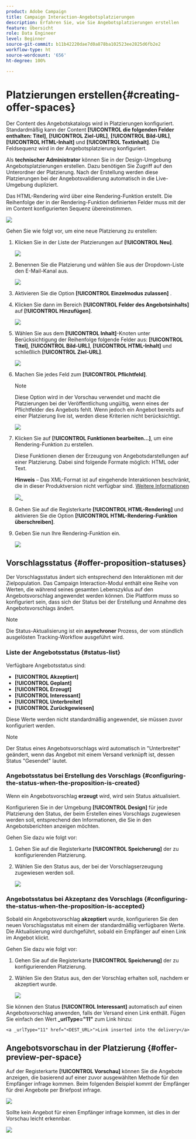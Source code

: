 ```yaml
---
product: Adobe Campaign
title: Campaign Interaction-Angebotsplatzierungen
description: Erfahren Sie, wie Sie Angebotsplatzierungen erstellen
feature: Übersicht
role: Data Engineer
level: Beginner
source-git-commit: b11b42220dae7d0a878ba102523ee2825d6fb2e2
workflow-type: ht
source-wordcount: '656'
ht-degree: 100%

---
```


# Platzierungen erstellen{#creating-offer-spaces}

Der Content des Angebotskatalogs wird in Platzierungen konfiguriert. Standardmäßig kann der Content **[!UICONTROL die folgenden Felder enthalten: Titel]**, **[!UICONTROL Ziel-URL]**, **[!UICONTROL Bild-URL]**, **[!UICONTROL HTML-Inhalt]** und **[!UICONTROL Textinhalt]**. Die Feldsequenz wird in der Angebotsplatzierung konfiguriert.

Als **technischer Administrator** können Sie in der Design-Umgebung Angebotsplatzierungen erstellen. Dazu benötigen Sie Zugriff auf den Unterordner der Platzierung. Nach der Erstellung werden diese Platzierungen bei der Angebotsvalidierung automatisch in die Live-Umgebung dupliziert.

Das HTML-Rendering wird über eine Rendering-Funktion erstellt. Die Reihenfolge der in der Rendering-Funktion definierten Felder muss mit der im Content konfigurierten Sequenz übereinstimmen.

![](assets/offer_space_create_009.png)

Gehen Sie wie folgt vor, um eine neue Platzierung zu erstellen:

1. Klicken Sie in der Liste der Platzierungen auf **[!UICONTROL Neu]**.

   ![](assets/offer_space_create_001.png)

1. Benennen Sie die Platzierung und wählen Sie aus der Dropdown-Liste den E-Mail-Kanal aus.

   ![](assets/offer_space_create_002.png)

1. Aktivieren Sie die Option **[!UICONTROL Einzelmodus zulassen]** .

1. Klicken Sie dann im Bereich **[!UICONTROL Felder des Angebotsinhalts]** auf **[!UICONTROL Hinzufügen]**.

   ![](assets/offer_space_create_003.png)

1. Wählen Sie aus dem **[!UICONTROL Inhalt]**-Knoten unter Berücksichtigung der Reihenfolge folgende Felder aus: **[!UICONTROL Titel]**, **[!UICONTROL Bild-URL]**, **[!UICONTROL HTML-Inhalt]** und schließlich **[!UICONTROL Ziel-URL]**.

   ![](assets/offer_space_create_004.png)

1. Machen Sie jedes Feld zum **[!UICONTROL Pflichtfeld]**.

   >[!NOTE]
   >
   >Diese Option wird in der Vorschau verwendet und macht die Platzierungen bei der Veröffentlichung ungültig, wenn eines der Pflichtfelder des Angebots fehlt. Wenn jedoch ein Angebot bereits auf einer Platzierung live ist, werden diese Kriterien nicht berücksichtigt.

   ![](assets/offer_space_create_005.png)

1. Klicken Sie auf **[!UICONTROL Funktionen bearbeiten...]**, um eine Rendering-Funktion zu erstellen.

   Diese Funktionen dienen der Erzeugung von Angebotsdarstellungen auf einer Platzierung. Dabei sind folgende Formate möglich: HTML oder Text.

   **Hinweis** – Das XML-Format ist auf eingehende Interaktionen beschränkt, die in dieser Produktversion nicht verfügbar sind. [Weitere Informationen](../start/capability-matrix.md#gs-unavailable-features)

   ![](assets/offer_space_create_006.png)_

1. Gehen Sie auf die Registerkarte **[!UICONTROL HTML-Rendering]** und aktivieren Sie die Option **[!UICONTROL HTML-Rendering-Funktion überschreiben]**.
1. Geben Sie nun Ihre Rendering-Funktion ein.

   ![](assets/offer_space_create_007.png)

## Vorschlagsstatus {#offer-proposition-statuses}

Der Vorschlagsstatus ändert sich entsprechend den Interaktionen mit der Zielpopulation. Das Campaign Interaction-Modul enthält eine Reihe von Werten, die während seines gesamten Lebenszyklus auf den Angebotsvorschlag angewendet werden können. Die Plattform muss so konfiguriert sein, dass sich der Status bei der Erstellung und Annahme des Angebotsvorschlags ändert.

>[!NOTE]
>
>Die Status-Aktualisierung ist ein **asynchroner** Prozess, der vom stündlich ausgelösten Tracking-Workflow ausgeführt wird.

### Liste der Angebotsstatus {#status-list}

Verfügbare Angebotsstatus sind:

* **[!UICONTROL Akzeptiert]**
* **[!UICONTROL Geplant]**
* **[!UICONTROL Erzeugt]**
* **[!UICONTROL Interessant]**
* **[!UICONTROL Unterbreitet]**
* **[!UICONTROL Zurückgewiesen]**

Diese Werte werden nicht standardmäßig angewendet, sie müssen zuvor konfiguriert werden.

>[!NOTE]
>
>Der Status eines Angebotsvorschlags wird automatisch in &quot;Unterbreitet&quot; geändert, wenn das Angebot mit einem Versand verknüpft ist, dessen Status &quot;Gesendet&quot; lautet.

### Angebotsstatus bei Erstellung des Vorschlags {#configuring-the-status-when-the-proposition-is-created}

Wenn ein Angebotsvorschlag **erzeugt** wird, wird sein Status aktualisiert.

Konfigurieren Sie in der Umgebung **[!UICONTROL Design]** für jede Platzierung den Status, der beim Erstellen eines Vorschlags zugewiesen werden soll, entsprechend den Informationen, die Sie in den Angebotsberichten anzeigen möchten.

Gehen Sie dazu wie folgt vor:

1. Gehen Sie auf die Registerkarte **[!UICONTROL Speicherung]** der zu konfigurierenden Platzierung.
1. Wählen Sie den Status aus, der bei der Vorschlagserzeugung zugewiesen werden soll.

   ![](assets/offer_update_status_001.png)

### Angebotsstatus bei Akzeptanz des Vorschlags {#configuring-the-status-when-the-proposition-is-accepted}

Sobald ein Angebotsvorschlag **akzeptiert** wurde, konfigurieren Sie den neuen Vorschlagsstatus mit einem der standardmäßig verfügbaren Werte. Die Aktualisierung wird durchgeführt, sobald ein Empfänger auf einen Link im Angebot klickt.

Gehen Sie dazu wie folgt vor:

1. Gehen Sie auf die Registerkarte **[!UICONTROL Speicherung]** der zu konfigurierenden Platzierung.
1. Wählen Sie den Status aus, den der Vorschlag erhalten soll, nachdem er akzeptiert wurde.

   ![](assets/offer_update_status_002.png)

<!--
**Inbound interaction**

The **[!UICONTROL Storage]** tab lets you define statuses for **proposed** and **accepted** offer propositions only. For inbound interaction, the status of offer propositions should be specified directly in the URL for calling the offer engine, rather than through the interface. This way, you will be able to specify which status to apply in other cases, for example if an offer proposition is rejected.

```
<BASE_URL>?a=UpdateStatus&p=<PRIMARY_KEY_OF_THE_PROPOSITION>&st=<NEW_STATUS_OF_THE_PROPOSITION>&r=<REDIRECT_URL>
```

For instance, the proposition (identifier **40004**) that matches the **Home insurance** offer displayed on the **Neobank** site contains the following URL:

```
<BASE_URL>?a=UpdateStatus&p=<40004>&st=<3>&r=<"http://www.neobank.com/insurance/subscribe.html">
```

As soon as a visitor clicks the offer, and therefore the URL, the **[!UICONTROL Accepted]** status (value **3**) is applied to the proposition and the visitor is redirected to a new page of the **Neobank** site to take out the insurance contract.

>[!NOTE]
>
>If you want to specify another status in the url (for example if an offer proposition is rejected), use the value corresponding to the desired status. Example: **[!UICONTROL Rejected]** = "5", **[!UICONTROL Presented]** = "1" and so on.
>
>Statuses and their values can be retrieved in the **[!UICONTROL Offer propositions (nms)]** data schema. For more on this, refer to [this page](../../configuration/using/data-schemas.md).

**Outbound interaction**
-->

Sie können den Status **[!UICONTROL Interessant]** automatisch auf einen Angebotsvorschlag anwenden, falls der Versand einen Link enthält. Fügen Sie einfach den Wert **_urlType=&quot;11&quot;** zum Link hinzu:

```
<a _urlType="11" href="<DEST_URL>">Link inserted into the delivery</a>
```

## Angebotsvorschau in der Platzierung {#offer-preview-per-space}

Auf der Registerkarte **[!UICONTROL Vorschau]** können Sie die Angebote anzeigen, die basierend auf einer zuvor ausgewählten Methode für den Empfänger infrage kommen. Beim folgenden Beispiel kommt der Empfänger für drei Angebote per Briefpost infrage.

![](assets/offer_space_overview_002.png)

Sollte kein Angebot für einen Empfänger infrage kommen, ist dies in der Vorschau leicht erkennbar.

![](assets/offer_space_overview_001.png)

<!--
The preview can ignore contexts when they are restricted to a space. This is the case when the interaction schema has been extended to add fields referenced in a space using an inbound channel (for more on this, refer to Extension example.
-->
